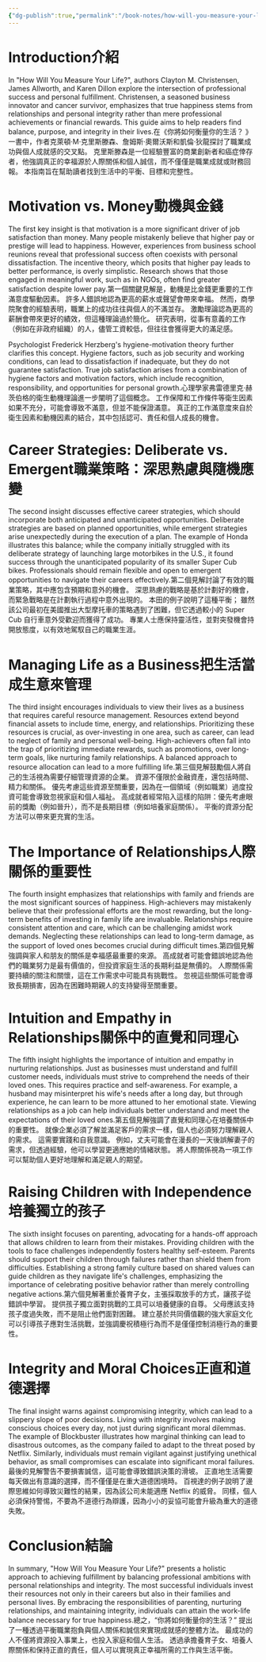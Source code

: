 ```yaml
---
{"dg-publish":true,"permalink":"/book-notes/how-will-you-measure-your-life/","dgPassFrontmatter":true}
---
```


# Introduction介紹

In "How Will You Measure Your Life?", authors Clayton M. Christensen, James Allworth, and Karen Dillon explore the intersection of professional success and personal fulfillment. Christensen, a seasoned business innovator and cancer survivor, emphasizes that true happiness stems from relationships and personal integrity rather than mere professional achievements or financial rewards. This guide aims to help readers find balance, purpose, and integrity in their lives.在《你將如何衡量你的生活？ 》一書中，作者克萊頓·M·克里斯滕森、詹姆斯·奧爾沃斯和凱倫·狄龍探討了職業成功與個人成就感的交叉點。 克里斯滕森是一位經驗豐富的商業創新者和癌症倖存者，他強調真正的幸福源於人際關係和個人誠信，而不僅僅是職業成就或財務回報。 本指南旨在幫助讀者找到生活中的平衡、目標和完整性。

# Motivation vs. Money動機與金錢

The first key insight is that motivation is a more significant driver of job satisfaction than money. Many people mistakenly believe that higher pay or prestige will lead to happiness. However, experiences from business school reunions reveal that professional success often coexists with personal dissatisfaction. The incentive theory, which posits that higher pay leads to better performance, is overly simplistic. Research shows that those engaged in meaningful work, such as in NGOs, often find greater satisfaction despite lower pay.第一個關鍵見解是，動機是比金錢更重要的工作滿意度驅動因素。 許多人錯誤地認為更高的薪水或聲望會帶來幸福。 然而，商學院聚會的經驗表明，職業上的成功往往與個人的不滿並存。 激勵理論認為更高的薪酬會帶來更好的績效，但這種理論過於簡化。 研究表明，從事有意義的工作（例如在非政府組織）的人，儘管工資較低，但往往會獲得更大的滿足感。

Psychologist Frederick Herzberg's hygiene-motivation theory further clarifies this concept. Hygiene factors, such as job security and working conditions, can lead to dissatisfaction if inadequate, but they do not guarantee satisfaction. True job satisfaction arises from a combination of hygiene factors and motivation factors, which include recognition, responsibility, and opportunities for personal growth.心理學家弗雷德里克·赫茨伯格的衛生動機理論進一步闡明了這個概念。 工作保障和工作條件等衛生因素如果不充分，可能會導致不滿意，但並不能保證滿意。 真正的工作滿意度來自於衛生因素和動機因素的結合，其中包括認可、責任和個人成長的機會。

# Career Strategies: Deliberate vs. Emergent職業策略：深思熟慮與隨機應變

The second insight discusses effective career strategies, which should incorporate both anticipated and unanticipated opportunities. Deliberate strategies are based on planned opportunities, while emergent strategies arise unexpectedly during the execution of a plan. The example of Honda illustrates this balance; while the company initially struggled with its deliberate strategy of launching large motorbikes in the U.S., it found success through the unanticipated popularity of its smaller Super Cub bikes. Professionals should remain flexible and open to emergent opportunities to navigate their careers effectively.第二個見解討論了有效的職業策略，其中應包含預期和意外的機會。 深思熟慮的戰略是基於計劃好的機會，而緊急戰略是在計劃執行過程中意外出現的。 本田的例子說明了這種平衡； 雖然該公司最初在美國推出大型摩托車的策略遇到了困難，但它透過較小的 Super Cub 自行車意外受歡迎而獲得了成功。 專業人士應保持靈活性，並對突發機會持開放態度，以有效地駕馭自己的職業生涯。

# Managing Life as a Business把生活當成生意來管理

The third insight encourages individuals to view their lives as a business that requires careful resource management. Resources extend beyond financial assets to include time, energy, and relationships. Prioritizing these resources is crucial, as over-investing in one area, such as career, can lead to neglect of family and personal well-being. High-achievers often fall into the trap of prioritizing immediate rewards, such as promotions, over long-term goals, like nurturing family relationships. A balanced approach to resource allocation can lead to a more fulfilling life.第三個見解鼓勵個人將自己的生活視為需要仔細管理資源的企業。 資源不僅限於金融資產，還包括時間、精力和關係。 優先考慮這些資源至關重要，因為在一個領域（例如職業）過度投資可能會導致忽視家庭和個人福祉。 高成就者經常陷入這樣的陷阱：優先考慮眼前的獎勵（例如晉升），而不是長期目標（例如培養家庭關係）。 平衡的資源分配方法可以帶來更充實的生活。

# The Importance of Relationships人際關係的重要性

The fourth insight emphasizes that relationships with family and friends are the most significant sources of happiness. High-achievers may mistakenly believe that their professional efforts are the most rewarding, but the long-term benefits of investing in family life are invaluable. Relationships require consistent attention and care, which can be challenging amidst work demands. Neglecting these relationships can lead to long-term damage, as the support of loved ones becomes crucial during difficult times.第四個見解強調與家人和朋友的關係是幸福感最重要的來源。 高成就者可能會錯誤地認為他們的職業努力是最有價值的，但投資家庭生活的長期利益是無價的。 人際關係需要持續的關注和關懷，這在工作需求中可能具有挑戰性。 忽視這些關係可能會導致長期損害，因為在困難時期親人的支持變得至關重要。

# Intuition and Empathy in Relationships關係中的直覺和同理心

The fifth insight highlights the importance of intuition and empathy in nurturing relationships. Just as businesses must understand and fulfill customer needs, individuals must strive to comprehend the needs of their loved ones. This requires practice and self-awareness. For example, a husband may misinterpret his wife's needs after a long day, but through experience, he can learn to be more attuned to her emotional state. Viewing relationships as a job can help individuals better understand and meet the expectations of their loved ones.第五個見解強調了直覺和同理心在培養關係中的重要性。 就像企業必須了解並滿足客戶的需求一樣，個人也必須努力理解親人的需求。 這需要實踐和自我意識。 例如，丈夫可能會在漫長的一天後誤解妻子的需求，但透過經驗，他可以學習更適應她的情緒狀態。 將人際關係視為一項工作可以幫助個人更好地理解和滿足親人的期望。

# Raising Children with Independence培養獨立的孩子

The sixth insight focuses on parenting, advocating for a hands-off approach that allows children to learn from their mistakes. Providing children with the tools to face challenges independently fosters healthy self-esteem. Parents should support their children through failures rather than shield them from difficulties. Establishing a strong family culture based on shared values can guide children as they navigate life's challenges, emphasizing the importance of celebrating positive behavior rather than merely controlling negative actions.第六個見解著重於養育子女，主張採取放手的方式，讓孩子從錯誤中學習。 提供孩子獨立面對挑戰的工具可以培養健康的自尊。 父母應該支持孩子度過失敗，而不是阻止他們面對困難。 建立基於共同價值觀的強大家庭文化可以引導孩子應對生活挑戰，並強調慶祝積極行為而不是僅僅控制消極行為的重要性。

# Integrity and Moral Choices正直和道德選擇

The final insight warns against compromising integrity, which can lead to a slippery slope of poor decisions. Living with integrity involves making conscious choices every day, not just during significant moral dilemmas. The example of Blockbuster illustrates how marginal thinking can lead to disastrous outcomes, as the company failed to adapt to the threat posed by Netflix. Similarly, individuals must remain vigilant against justifying unethical behavior, as small compromises can escalate into significant moral failures.最後的見解警告不要損害誠信，這可能會導致錯誤決策的滑坡。 正直地生活需要每天做出有意識的選擇，而不僅僅是在重大道德困境時。 百視達的例子說明了邊際思維如何導致災難性的結果，因為該公司未能適應 Netflix 的威脅。 同樣，個人必須保持警惕，不要為不道德行為辯護，因為小小的妥協可能會升級為重大的道德失敗。

# Conclusion結論

In summary, "How Will You Measure Your Life?" presents a holistic approach to achieving fulfillment by balancing professional ambitions with personal relationships and integrity. The most successful individuals invest their resources not only in their careers but also in their families and personal lives. By embracing the responsibilities of parenting, nurturing relationships, and maintaining integrity, individuals can attain the work-life balance necessary for true happiness.總之，“你將如何衡量你的生活？” 提出了一種透過平衡職業抱負與個人關係和誠信來實現成就感的整體方法。 最成功的人不僅將資源投入事業上，也投入家庭和個人生活。 透過承擔養育子女、培養人際關係和保持正直的責任，個人可以實現真正幸福所需的工作與生活平衡。